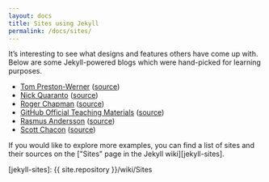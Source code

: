 ```yaml
---
layout: docs
title: Sites using Jekyll
permalink: /docs/sites/
---
```


It’s interesting to see what designs and features others have come up
with. Below are some Jekyll-powered blogs which were hand-picked for
learning purposes.

- [Tom Preston-Werner](http://tom.preston-werner.com/)
    ([source](https://github.com/mojombo/mojombo.github.io))
- [Nick Quaranto](http://quaran.to/)
    ([source](https://github.com/qrush/qrush.github.com))
- [Roger Chapman](http://rogchap.com/)
    ([source](https://github.com/rogchap/rogchap.github.com))
- [GitHub Official Teaching Materials](http://training.github.com)
    ([source](https://github.com/github/training.github.com/tree/7049d7532a6856411e34046aedfce43a4afaf424))
- [Rasmus Andersson](http://rsms.me/)
    ([source](https://github.com/rsms/rsms.github.com))
- [Scott Chacon](http://schacon.github.com)
    ([source](https://github.com/schacon/schacon.github.com))

If you would like to explore more examples, you can find a list of sites
and their sources on the ["Sites" page in the Jekyll wiki][jekyll-sites].

[jekyll-sites]: {{ site.repository }}/wiki/Sites
